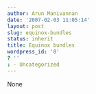 ```yaml
---
author: Arun Manivannan
date: '2007-02-03 11:05:14'
layout: post
slug: equinox-bundles
status: inherit
title: Equinox bundles
wordpress_id: '8'
? ''
: - Uncategorized
---
```


None

